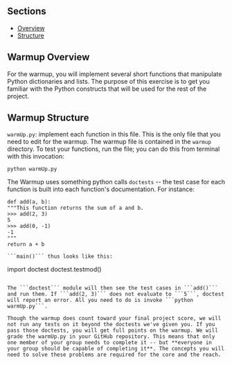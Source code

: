 ## Sections

- [Overview](#warmup-overview)
- [Structure](#warmup-structure)

## Warmup Overview

For the warmup, you will implement several short functions that manipulate Python dictionaries and lists. The purpose of this exercise is to get you familiar with the Python constructs that will be used for the rest of the project. 

## Warmup Structure

```warmUp.py```: implement each function in this file. This is the only file that you need to edit for the warmup. The warmup file is contained in the ```warmup``` directory. To test your functions, run the file; you can do this from terminal with this invocation:

```python warmUp.py```

The Warmup uses something python calls ```doctests``` -- the test case for each function is built into each function's documentation. For instance:

```
def add(a, b):
"""This function returns the sum of a and b.
>>> add(2, 3)
5
>>> add(0, -1)
-1
"""
return a + b

```main()``` thus looks like this:

```
import doctest
doctest.testmod()
```

The ```doctest``` module will then see the test cases in ```add()``` and run them. If ```add(2, 3)``` does not evaluate to ```5```, doctest will report an error. All you need to do is invoke ```python warmUp.py```.

Though the warmup does count toward your final project score, we will not run any tests on it beyond the doctests we've given you. If you pass those doctests, you will get full points on the warmup. We will grade the warmUp.py in your GitHub repository. This means that only one member of your group needs to complete it -- but **everyone in your group should be capable of completing it**. The concepts you will need to solve these problems are required for the core and the reach.
